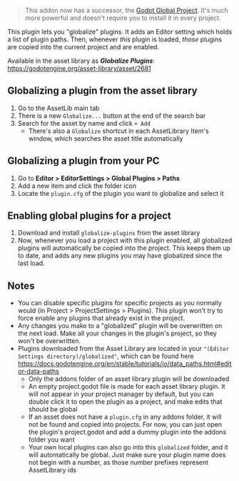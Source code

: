 > This addon now has a successor, the [Godot Global Project](https://github.com/dugramen/godot-global-project). It's much more powerful and doesn't require you to install it in every project.


This plugin lets you "globalize" plugins. It adds an Editor setting which holds a list of plugin paths. 
Then, whenever *this* plugin is loaded, *those* plugins are copied into the current project and are enabled.

Available in the asset library as ***Globalize Plugins***: 
https://godotengine.org/asset-library/asset/2681

## Globalizing a plugin from the asset library
1. Go to the AssetLib main tab
2. There is a new `Globalize...` button at the end of the search bar
3. Search for the asset by name and click `+ Add`
   - There's also a `Globalize` shortcut in each AssetLibrary Item's window, which searches the asset title automatically

## Globalizing a plugin from your PC
1. Go to **Editor > EditorSettings > Global Plugins > Paths**
2. Add a new item and click the folder icon
3. Locate the `plugin.cfg` of the plugin you want to globalize and select it

## Enabling global plugins for a project
1. Download and install `globalize-plugins` from the asset library
2. Now, whenever you load a project with this plugin enabled, all globalized plugins will automatically be copied into the project. This keeps them up to date, and adds any new plugins you may have globalized since the last load.

## Notes

- You can disable specific plugins for specific projects as you normally would (in Project > ProjectSettings > Plugins). This plugin won't try to force enable any plugins that already exist in the project.
- Any changes you make to a "globalized" plugin will be overwritten on the next load. Make all your changes in the plugin's project, so they won't be overwritten.
- Plugins downloaded from the Asset Library are located in your `"(Editor Settings directory)/globalized"`, which can be found here https://docs.godotengine.org/en/stable/tutorials/io/data_paths.html#editor-data-paths
  - Only the addons folder of an asset library plugin will be downloaded
  - An empty project.godot file is made for each asset library plugin. It will not appear in your project manager by default, but you can double click it to open the plugin as a project, and make edits that should be global
  - If an asset does not have a `plugin.cfg` in any addons folder, it will not be found and copied into projects. For now, you can just open the plugin's project.godot and add a dummy plugin into the addons folder you want
  - Your own local plugins can also go into this `globalized` folder, and it will automatically be global. Just make sure your plugin name does not begin with a number, as those number prefixes represent AssetLibrary ids
